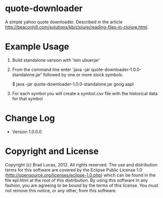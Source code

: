 quote-downloader
========================================

A simple yahoo quote downloader. Described in the article http://beaconhill.com/solutions/kb/clojure/reading-files-in-clojure.html.


Example Usage
========================================

1. Build standalone version with 'lein ubuerjar'
2. From the command line enter 'java -jar quote-downloader-1.0.0-standalone.jar'
   followed by one or more stock symbols.

   $ java -jar quote-downloader-1.0.0-standalone.jar goog aapl

3. For each symbol you will create a symbol.csv file with the historical data
   for that symbol

Change Log
========================================

* Version 1.0.0.0


Copyright and License
========================================

Copyright (c) Brad Lucas, 2012. All rights reserved.  The use and
distribution terms for this software are covered by the Eclipse Public
License 1.0 (http://opensource.org/licenses/eclipse-1.0.php) which can
be found in the file epl.html at the root of this distribution.
By using this software in any fashion, you are agreeing to be bound by
the terms of this license.  You must not remove this notice, or any
other, from this software.
